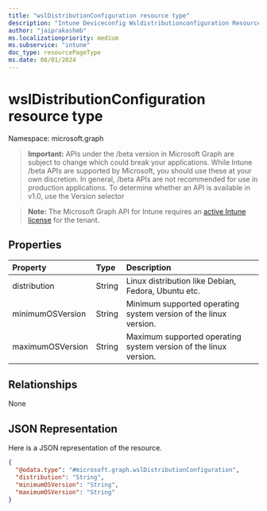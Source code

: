 ```yaml
---
title: "wslDistributionConfiguration resource type"
description: "Intune Deviceconfig Wsldistributionconfiguration Resources ."
author: "jaiprakashmb"
ms.localizationpriority: medium
ms.subservice: "intune"
doc_type: resourcePageType
ms.date: 08/01/2024
---
```


# wslDistributionConfiguration resource type

Namespace: microsoft.graph

> **Important:** APIs under the /beta version in Microsoft Graph are subject to change which could break your applications. While Intune /beta APIs are supported by Microsoft, you should use these at your own discretion. In general, /beta APIs are not recommended for use in production applications. To determine whether an API is available in v1.0, use the Version selector

> **Note:** The Microsoft Graph API for Intune requires an [active Intune license](https://go.microsoft.com/fwlink/?linkid=839381) for the tenant.



## Properties
|Property|Type|Description|
|:---|:---|:---|
|distribution|String|Linux distribution like Debian, Fedora, Ubuntu etc.|
|minimumOSVersion|String|Minimum supported operating system version of the linux version.|
|maximumOSVersion|String|Maximum supported operating system version of the linux version.|

## Relationships
None

## JSON Representation
Here is a JSON representation of the resource.
<!-- {
  "blockType": "resource",
  "@odata.type": "microsoft.graph.wslDistributionConfiguration"
}
-->
``` json
{
  "@odata.type": "#microsoft.graph.wslDistributionConfiguration",
  "distribution": "String",
  "minimumOSVersion": "String",
  "maximumOSVersion": "String"
}
```
